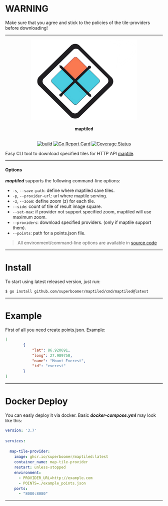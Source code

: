 # **WARNING**

Make sure that you agree and stick to the policies
of the tile-providers before downloading!

---
<div align="center">
  <img class="logo" src="https://raw.githubusercontent.com/superboomer/maptiled/master/assets/logo.png" width="340px" height="256px" alt="logo"/>
  <br>
  <br>
  <b>maptiled</b>
  <br>
  <br>

  [![build](https://github.com/superboomer/maptiled/actions/workflows/build.yml/badge.svg)](https://github.com/superboomer/maptiled/actions/workflows/build.yml)&nbsp;[![Go Report Card](https://goreportcard.com/badge/github.com/superboomer/maptiled)](https://goreportcard.com/report/github.com/superboomer/maptiled)&nbsp;[![Coverage Status](https://coveralls.io/repos/github/superboomer/maptiled/badge.svg?branch=master)](https://coveralls.io/github/superboomer/maptiled?branch=master)
</div>


 Easy CLI tool to download specified tiles for HTTP API [maptile](https://github.com/superboomer/maptile/).

---
#### Options

 ***maptiled*** supports the following command-line options:

- `-s`, `--save-path`: define where maptiled save tiles.
- `-p`, `--provider-url`: url where maptile serving.
- `-z`, `--zoom`: define zoom (z) for each tile.
- `--side`: count of tile of result image square.
- `--set-max`: if provider not support specified zoom, maptiled will use maximum zoom.
- `--providers`: download specified providers. (only if maptile support them).
- `--points`: path for a points.json file.

> All environment/command-line options are available in [source code](https://github.com/superboomer/maptiled/blob/master/internal/options/opt.go)
***
# **Install**
To start using latest released version, just run:

```
$ go install github.com/superboomer/maptiled/cmd/maptiled@latest
```

***
# **Example**
First of all you need create points.json. Example:

```JSON
[
        {
            "lat": 86.920691,
            "long": 27.989750,
            "name": "Mount Everest",
            "id": "everest"
        }
]
```
***
# **Docker Deploy**

You can easly deploy it via docker. Basic ***docker-compose.yml*** may look like this:
```YAML
version: '3.7'

services:

  map-tile-provider:
    image: ghcr.io/superboomer/maptiled:latest
    container_name: map-tile-provider
    restart: unless-stopped
    environment:
      - PROVIDER_URL=http://example.com
      - POINTS=./example_points.json
    ports:
      - "8080:8080"
```

***

